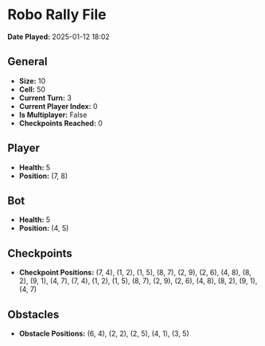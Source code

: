# Robo Rally File
**Date Played:** 2025-01-12 18:02

## General
- **Size:** 10
- **Cell:** 50
- **Current Turn:** 3
- **Current Player Index:** 0
- **Is Multiplayer:** False
- **Checkpoints Reached:** 0

## Player
- **Health:** 5
- **Position:** (7, 8)

## Bot
- **Health:** 5
- **Position:** (4, 5)

## Checkpoints
- **Checkpoint Positions:** (7, 4), (1, 2), (1, 5), (8, 7), (2, 9), (2, 6), (4, 8), (8, 2), (9, 1), (4, 7), (7, 4), (1, 2), (1, 5), (8, 7), (2, 9), (2, 6), (4, 8), (8, 2), (9, 1), (4, 7)

## Obstacles
- **Obstacle Positions:** (6, 4), (2, 2), (2, 5), (4, 1), (3, 5)
